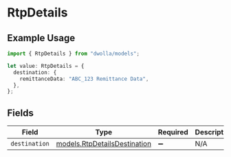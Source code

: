 # RtpDetails

## Example Usage

```typescript
import { RtpDetails } from "dwolla/models";

let value: RtpDetails = {
  destination: {
    remittanceData: "ABC_123 Remittance Data",
  },
};
```

## Fields

| Field                                                              | Type                                                               | Required                                                           | Description                                                        |
| ------------------------------------------------------------------ | ------------------------------------------------------------------ | ------------------------------------------------------------------ | ------------------------------------------------------------------ |
| `destination`                                                      | [models.RtpDetailsDestination](../models/rtpdetailsdestination.md) | :heavy_minus_sign:                                                 | N/A                                                                |